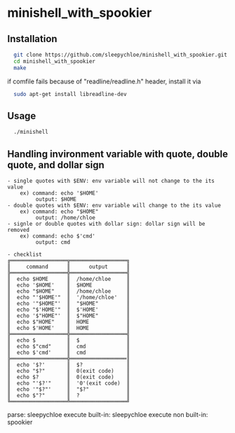 # minishell_with_spookier

## Installation

```bash
  git clone https://github.com/sleepychloe/minishell_with_spookier.git
  cd minishell_with_spookier
  make
```

if comfile fails because of "readline/readline.h" header,
install it via

```bash
  sudo apt-get install libreadline-dev
```
    
## Usage

```bash
  ./minishell
```

## Handling invironment variable with quote, double quote, and dollar sign
```
- single quotes with $ENV: env variable will not change to the its value
    ex) command: echo '$HOME'
         output: $HOME
- double quotes with $ENV: env variable will change to the its value
    ex) command: echo "$HOME"
         output: /home/chloe
- signle or double quotes with dollar sign: dollar sign will be removed
    ex) command: echo $'cmd'
         output: cmd

- checklist
╔══════════════════╦══════════════════╗
║     command      ║      output      ║
╠══════════════════╬══════════════════╣
║  echo $HOME      ║  /home/chloe     ║
║  echo '$HOME'    ║  $HOME           ║
║  echo "$HOME"    ║  /home/chloe     ║
║  echo "'$HOME'"  ║  '/home/chloe'   ║
║  echo '"$HOME"'  ║  "$HOME"         ║
║  echo "$'HOME'"  ║  $'HOME'         ║
║  echo '$"HOME"'  ║  $"HOME"         ║
║  echo $"HOME"    ║  HOME            ║
║  echo $'HOME'    ║  HOME            ║
╠══════════════════╬══════════════════╣
║  echo $          ║  $               ║
║  echo $"cmd"     ║  cmd             ║
║  echo $'cmd'     ║  cmd             ║
╠══════════════════╬══════════════════║
║  echo '$?'       ║  $?              ║
║  echo "$?"       ║  0(exit code)    ║
║  echo $?         ║  0(exit code)    ║
║  echo "'$?'"     ║  '0'(exit code)  ║
║  echo '"$?"'     ║  "$?"            ║
║  echo $"?"       ║  ?               ║
╚══════════════════╩══════════════════╝
```


parse: sleepychloe
execute built-in: sleepychloe
execute non built-in: spookier
